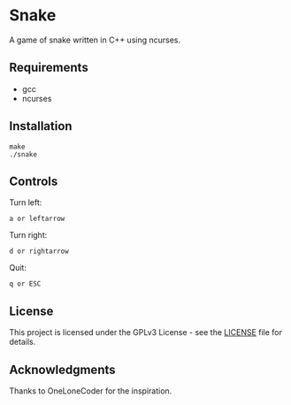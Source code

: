 # Snake

A game of snake written in C++ using ncurses.

## Requirements

* gcc
* ncurses

## Installation

	make
	./snake
	
## Controls
	
Turn left:

	a or leftarrow
	
Turn right:

	d or rightarrow
	
Quit:

	q or ESC 
	
## License

This project is licensed under the GPLv3 License - see the [LICENSE](LICENSE.txt) file for details.

## Acknowledgments

Thanks to OneLoneCoder for the inspiration.

